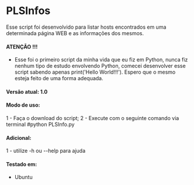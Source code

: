 # PLSInfos
Esse script foi desenvolvido para listar hosts encontrados em uma determinada página WEB e as informações dos mesmos.

#### ATENÇÃO !!!
- Esse foi o primeiro script da minha vida que eu fiz em Python, nunca fiz nenhum tipo de estudo envolvendo Python, comecei desenvolver esse script sabendo apenas print('Hello World!!!'). Espero que o mesmo esteja feito de uma forma adequada.

#### Versão atual: 1.0

#### Modo de uso:
1 - Faça o download do script;
2 - Execute com o seguinte comando via terminal #python PLSInfo.py

#### Adicional:
1 - utilize -h ou --help para ajuda

#### Testado em:
- Ubuntu